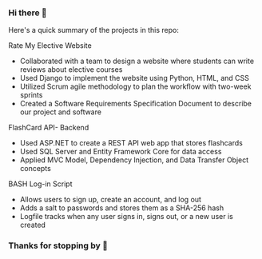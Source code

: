 ### Hi there 👋
Here's a quick summary of the projects in this repo:

Rate My Elective Website		                                                                                
  * Collaborated with a team to design a website where students can write reviews about elective courses
  * Used Django to implement the website using Python, HTML, and CSS
  *	Utilized Scrum agile methodology to plan the workflow with two-week sprints
  *	Created a Software Requirements Specification Document to describe our project and software

FlashCard API- Backend	 		                                   	                                               
  * Used ASP.NET to create a REST API web app that stores flashcards
  *	Used SQL Server and Entity Framework Core for data access
  *	Applied MVC Model, Dependency Injection, and Data Transfer Object concepts

BASH Log-in Script								  
  *	Allows users to sign up, create an account, and log out
  * Adds a salt to passwords and stores them as a SHA-256 hash
  * Logfile tracks when any user signs in, signs out, or a new user is created

### Thanks for stopping by 👋

<!--
**jsimanis/jsimanis** is a ✨ _special_ ✨ repository because its `README.md` (this file) appears on your GitHub profile.

Here are some ideas to get you started:

- 🔭 I’m currently working on ...
- 🌱 I’m currently learning ...
- 👯 I’m looking to collaborate on ...
- 🤔 I’m looking for help with ...
- 💬 Ask me about ...
- 📫 How to reach me: ...
- 😄 Pronouns: ...
- ⚡ Fun fact: ...
-->
